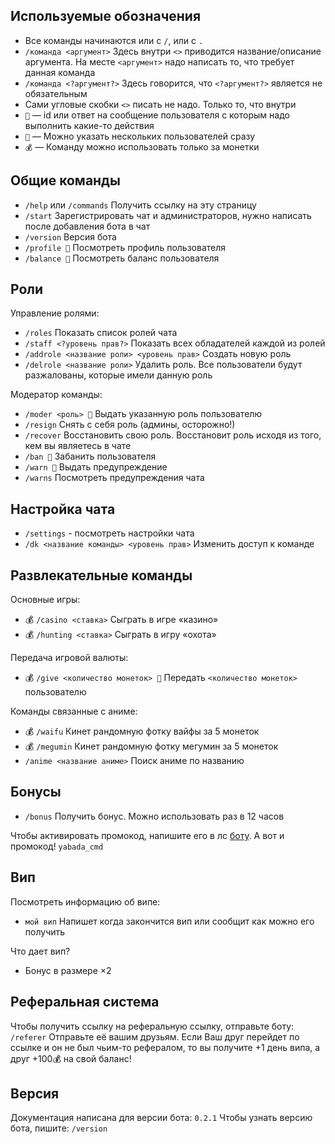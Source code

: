 ## Используемые обозначения

- Все команды начинаются или с `/`, или с `.`
- `/команда <аргумент>` Здесь внутри `<>` приводится название/описание аргумента. На месте `<аргумент>` надо написать то, что требует данная команда
- `/команда <?аргумент?>` Здесь говорится, что `<?аргумент?>` является не обязательным
- Сами угловые скобки `<>` писать не надо. Только то, что внутри
- `👤` — id или ответ на сообщение пользователя с которым надо выполнить какие-то действия
- `👥` — Можно указать нескольких пользователей сразу
- `💰` — Команду можно использовать только за монетки

## Общие команды
- `/help` или `/commands` Получить ссылку на эту страницу
- `/start` Зарегистрировать чат и администраторов, нужно написать после добавления бота в чат
- `/version` Версия бота
- `/profile 👤` Посмотреть профиль пользователя
- `/balance 👤` Посмотреть баланс пользователя

## Роли

Управление ролями:

- `/roles` Показать список ролей чата
- `/staff <?уровень прав?>` Показать всех обладателей каждой из ролей
- `/addrole <название роли> <уровень прав>` Создать новую роль
- `/delrole <название роли>` Удалить роль. Все пользователи будут разжалованы, которые имели данную роль

Модератор команды:
- `/moder <роль> 👤` Выдать указанную роль пользователю
- `/resign` Снять с себя роль (админы, осторожно!)
- `/recover` Восстановить свою роль. Восстановит роль исходя из того, кем вы являетесь в чате
- `/ban 👤` Забанить пользователя
- `/warn 👤` Выдать предупреждение
- `/warns` Посмотреть предупреждения чата


## Настройка чата

- `/settings` - посмотреть настройки чата
- `/dk <название команды> <уровень прав>` Изменить доступ к команде

## Развлекательные команды
Основные игры:
- 💰 `/casino <ставка>` Сыграть в игрe «казино»
- 💰 `/hunting <ставка>` Сыграть в игру «охота»

Передача игровой валюты:
- 💰 `/give <количество монеток> 👤` Передать `<количество монеток>` пользователю

Команды связанные с аниме:
- 💰 `/waifu` Кинет рандомную фотку вайфы за 5 монеток
- 💰 `/megumin` Кинет рандомную фотку мегумин за 5 монеток
- `/anime <название аниме>` Поиск аниме по названию

## Бонусы
- `/bonus` Получить бонус. Можно использовать раз в 12 часов

Чтобы активировать промокод, напишите его в лс [боту](t.me/yabada_bot). А вот и промокод! `yabada_cmd`

## Вип

Посмотреть информацию об випе:
- `мой вип` Напишет когда закончится вип или сообщит как можно его получить

Что дает вип?
- Бонус в размере ×2

## Реферальная система
Чтобы получить ссылку на реферальную ссылку, отправьте боту: `/referer`
Отправьте её вашим друзьям. Если Ваш друг перейдет по ссылке и он не был чьим-то рефералом, то вы получите +1 день випа, а друг +100💰 на свой баланс!

## Версия
Документация написана для версии бота: `0.2.1`
Чтобы узнать версию бота, пишите: `/version`

